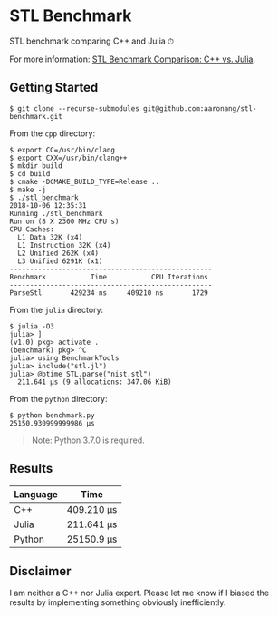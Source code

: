 # STL Benchmark

STL benchmark comparing C++ and Julia ⏱

For more information: [STL Benchmark Comparison: C++ vs. Julia](https://aaronang.github.io/2018/stl-benchmark-comparison-cpp-vs-julia/).

## Getting Started

```console
$ git clone --recurse-submodules git@github.com:aaronang/stl-benchmark.git
```

From the `cpp` directory:

```console
$ export CC=/usr/bin/clang
$ export CXX=/usr/bin/clang++
$ mkdir build
$ cd build
$ cmake -DCMAKE_BUILD_TYPE=Release ..
$ make -j
$ ./stl_benchmark
2018-10-06 12:35:31
Running ./stl_benchmark
Run on (8 X 2300 MHz CPU s)
CPU Caches:
  L1 Data 32K (x4)
  L1 Instruction 32K (x4)
  L2 Unified 262K (x4)
  L3 Unified 6291K (x1)
--------------------------------------------------
Benchmark           Time           CPU Iterations
--------------------------------------------------
ParseStl       429234 ns     409210 ns       1729
```

From the `julia` directory:

```console
$ julia -O3
julia> ]
(v1.0) pkg> activate .
(benchmark) pkg> ^C
julia> using BenchmarkTools
julia> include("stl.jl")
julia> @btime STL.parse("nist.stl")
  211.641 μs (9 allocations: 347.06 KiB)
```

From the `python` directory:

```console
$ python benchmark.py
25150.930999999986 μs
```

> Note: Python 3.7.0 is required.

## Results

| Language | Time       |
|----------|------------|
| C++      | 409.210 μs |
| Julia    | 211.641 μs |
| Python   | 25150.9 μs |

## Disclaimer

I am neither a C++ nor Julia expert. Please let me know if I biased the results
by implementing something obviously inefficiently.